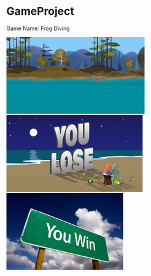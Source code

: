 # GameProject
Game Name: Frog Diving

<img src="https://github.com/Jennyzhang1126/GameProject/blob/master/frogdiving/images/bk.png" weight= "250" height="200">
<img src="https://github.com/Jennyzhang1126/GameProject/blob/master/frogdiving/images/you_lose.png" weight= "250" height="200">
<img src="https://github.com/Jennyzhang1126/GameProject/blob/master/frogdiving/images/you_win.png" weight= "250" height="200">
